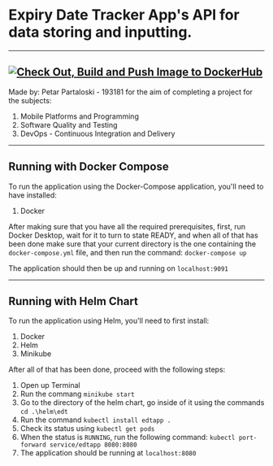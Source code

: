 # Expiry Date Tracker App's API for data storing and inputting.</h1>
---
[![Check Out, Build and Push Image to DockerHub](https://github.com/partaloski/ExpiryDateTrackerAPI/actions/workflows/update-docker-image.yml/badge.svg?event=push)](https://github.com/partaloski/ExpiryDateTrackerAPI/actions/workflows/update-docker-image.yml)
---
Made by: Petar Partaloski - 193181 for the aim of completing a project for the subjects:</p>

1. Mobile Platforms and Programming
2. Software Quality and Testing
3. DevOps - Continuous Integration and Delivery


---

## Running with Docker Compose

To run the application using the Docker-Compose application, you'll need to have installed:
1. Docker


After making sure that you have all the required prerequisites, first, run Docker Desktop, wait for it to turn to state READY, and when all of that has been done make sure that your current directory is the one containing the `docker-compose.yml` file, and then run the command: 
`docker-compose up`

The application should then be up and running on `localhost:9091`


---

## Running with Helm Chart

To run the application using Helm, you'll need to first install:
1. Docker
2. Helm
3. Minikube

After all of that has been done, proceed with the following steps:
1. Open up Terminal
2. Run the commang `minikube start`
3. Go to the directory of the helm chart, go inside of it using the commands `cd .\helm\edt`
4. Run the command `kubectl install edtapp .`
5. Check its status using `kubectl get pods`
6. When the status is `RUNNING`, run the following command: `kubectl port-forward service/edtapp 8080:8080`
7. The application should be running at `localhost:8080`